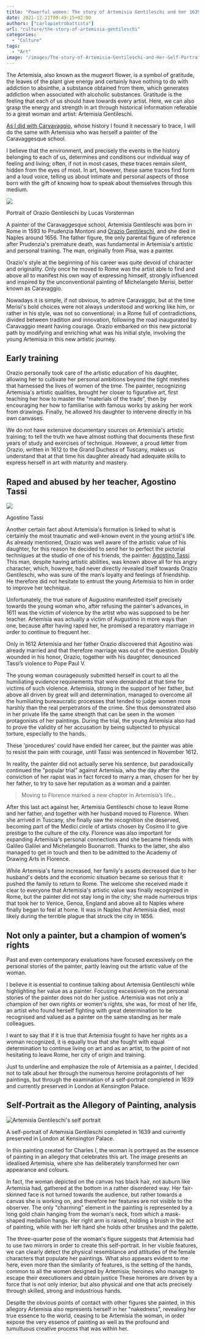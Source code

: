 ```yaml
---
title: "Powerful women: The story of Artemisia Gentileschi and her 1639 self-portrait"
date: 2021-12-21T09:49:15+02:00
authors: ["carlapietrobattista"]
url: "culture/the-story-of-artemisia-gentileschi"
categories:
  - "Culture"
tags:
  - "Art"
image: "/images/The-story-of-Artemisia-Gentileschi-and-Her-Self-Portrait@0.5x-scaled.jpg"
---
```


The Artemisia, also known as the mugwort flower, is a symbol of gratitude, the leaves of the plant give energy and certainly have nothing to do with addiction to absinthe, a substance obtained from them, which generates addiction when associated with alcoholic substances. Gratitude is the feeling that each of us should have towards every artist. Here, we can also grasp the energy and strength in art through historical information referable to a great woman and artist: Artemisia Gentileschi.

[As I did with Carvavaggio](https://un-aligned.org/culture/the-story-behind-caravaggio-his-death-of-the-virgin/), whose history I found it necessary to trace, I will do the same with Artemisia who was herself a painter of the Caravaggesque school.

I believe that the environment, and precisely the events in the history belonging to each of us, determines and conditions our individual way of feeling and living; often, if not in most cases, these traces remain silent, hidden from the eyes of most. In art, however, these same traces find form and a loud voice, telling us about intimate and personal aspects of those born with the gift of knowing how to speak about themselves through this medium.

![](/images/1920px-Lucas_Emil_Vorsterman_after_Sir_Anthony_van_Dyck%2C_Orazio_Gentileschi%2C_probably_1626-1641%2C_NGA_10780_%28cropped%29.jpg)

Portrait of Orazio Gentileschi by Lucas Vorsterman


A painter of the Caravaggesque school, Artemisia Gentileschi was born in Rome in 1593 to Prudenzia Montoni and [Orazio Gentileschi](https://www.wikiart.org/en/orazio-gentileschi), and she died in Naples around 1656. The father figure, the only parental figure of reference after Prudenzia's premature death, was fundamental in Artemisia's artistic and personal training. The man, originally from Pisa, was a painter.

Orazio's style at the beginning of his career was quite devoid of character and originality. Only once he moved to Rome was the artist able to find and above all to manifest his own way of expressing himself, strongly influenced and inspired by the unconventional painting of Michelangelo Merisi, better known as Caravaggio.

Nowadays it is simple, if not obvious, to admire Caravaggio, but at the time Merisi's bold choices were not always understood and working like him, or rather in his style, was not so conventional; in a Rome full of contradictions, divided between tradition and innovation, following the road inaugurated by Caravaggio meant having courage. Orazio embarked on this new pictorial path by modifying and enriching what was his initial style, involving the young Artemisia in this new artistic journey.

## **Early training**

Orazio personally took care of the artistic education of his daughter, allowing her to cultivate her personal ambitions beyond the tight meshes that harnessed the lives of women of the time. The painter, recognizing Artemisia's artistic qualities, brought her closer to figurative art, first teaching her how to master the "materials of the trade", then by encouraging her how to familiarise with famous works by asking her work from drawings. Finally, he allowed his daughter to intervene directly in his own canvases.

We do not have extensive documentary sources on Artemisia's artistic training; to tell the truth we have almost nothing that documents these first years of study and exercises of technique. However, a proud letter from Orazio, written in 1612 to the Grand Duchess of Tuscany, makes us understand that at that time his daughter already had adequate skills to express herself in art with maturity and mastery.

## **Raped and abused by her teacher, Agostino Tassi**

![](/images/agostino-tassi-self-portrait.jpg)

Agostino Tassi


Another certain fact about Artemisia's formation is linked to what is certainly the most traumatic and well-known event in the young artist's life. As already mentioned, Orazio was well aware of the artistic value of his daughter, for this reason he decided to send her to perfect the pictorial techniques at the studio of one of his friends, the painter: [Agostino Tassi](https://libmma.contentdm.oclc.org/digital/collection/p15324coll10/id/13424). This man, despite having artistic abilities, was known above all for his angry character, which, however, had never directly revealed itself towards Orazio Gentileschi, who was sure of the man’s loyalty and feelings of friendship. He therefore did not hesitate to entrust the young Artemisia to him in order to improve her technique.

Unfortunately, the true nature of Augustino manifested itself precisely towards the young woman who, after refusing the painter's advances, in 1611 was the victim of violence by the artist who was supposed to be her teacher. Artemisia was actually a victim of Augustino in more ways than one, because after having raped her, he promised a reparatory marriage in order to continue to frequent her.

Only in 1612 Artemisia and her father Orazio discovered that Agostino was already married and that therefore marriage was out of the question. Doubly wounded in his honor, Orazio, together with his daughter, denounced Tassi’s violence to Pope Paul V.

The young woman courageously submitted herself in court to all the humiliating evidence requirements that were demanded at that time for victims of such violence. Artemisia, strong in the support of her father, but above all driven by great will and determination, managed to overcome all the humiliating bureaucratic processes that tended to judge women more harshly than the real perpetrators of the crime. She thus demonstrated also in her private life the same strength that can be seen in the women protagonists of her paintings. During the trial, the young Artemisia also had to prove the validity of her accusation by being subjected to physical torture, especially to the hands.

These 'procedures' could have ended her career, but the painter was able to resist the pain with courage, until Tassi was sentenced in November 1612.

In reality, the painter did not actually serve his sentence, but paradoxically continued the "popular trial" against Artemisia, who the day after the conviction of her rapist was in fact forced to marry a man, chosen for her by her father, to try to save her reputation as a woman and a painter.

> Moving to Florence marked a new chapter in Artemisia’s life…

After this last act against her, Artemisia Gentileschi chose to leave Rome and her father, and together with her husband moved to Florence. When she arrived in Tuscany, she finally saw the recognition she deserved, becoming part of the Medici circle of artists chosen by Cosimo II to give prestige to the culture of the city. Florence was also important for expanding Artemisia's personal connections and she became friends with Galileo Galilei and Michelangelo Buonarroti. Thanks to the latter, she also managed to get in touch and then to be admitted to the Academy of Drawing Arts in Florence.

While Artemisia's fame increased, her family's assets decreased due to her husband's debts and the economic situation became so serious that it pushed the family to return to Rome. The welcome she received made it clear to everyone that Artemisia's artistic value was finally recognized in Rome, but the painter did not stay long in the city; she made numerous trips that took her to Venice, Genoa, England and above all to Naples where finally began to feel at home. It was in Naples that Artemisia died, most likely during the terrible plague that struck the city in 1656.

## **Not only a painter, but a champion of women’s rights**

Past and even contemporary evaluations have focused excessively on the personal stories of the painter, partly leaving out the artistic value of the woman.

I believe it is essential to continue talking about Artemisia Gentileschi while highlighting her value as a painter. Focusing excessively on the personal stories of the painter does not do her justice. Artemisia was not only a champion of her own rights or women's rights, she was, for most of her life, an artist who found herself fighting with great determination to be recognised and valued as a painter on the same standing as her male colleagues.

I want to say that if it is true that Artemisia fought to have her rights as a woman recognized, it is equally true that she fought with equal determination to continue living on art and as an artist, to the point of not hesitating to leave Rome, her city of origin and training.

Just to underline and emphasize the role of Artemisia as a painter, I decided not to talk about her through the numerous heroine protagonists of her paintings, but through the examination of a self-portrait completed in 1639 and currently preserved in London at Kensington Palace.

## **Self-Portrait as the Allegory of Painting, analysis**

![Artemisia Gentileschi's self portrait](/images/The-story-of-Artemisia-Gentileschi-and-Her-Self-Portrait.jpg)

A self-portrait of Artemisia Gentileschi completed in 1639 and currently preserved in London at Kensington Palace.


In this painting created for Charles I, the woman is portrayed as the essence of painting in an allegory that celebrates this art. The image presents an idealised Artemisia, where she has deliberately transformed her own appearance and colours.

In fact, the woman depicted on the canvas has black hair, not auburn like Artemisia had, gathered at the bottom in a rather disordered way. Her fair-skinned face is not turned towards the audience, but rather towards a canvas she is working on, and therefore her features are not visible to the observer. The only "charming" element in the painting is represented by a long gold chain hanging from the woman's neck, from which a mask-shaped medallion hangs. Her right arm is raised, holding a brush in the act of painting, while with her left hand she holds other brushes and the palette.

The three-quarter pose of the woman's figure suggests that Artemisia had to use two mirrors in order to create this self-portrait. In her visible features, we can clearly detect the physical resemblance and attitudes of the female characters that populate her paintings. What also appears evident to me here, even more than the similarity of features, is the setting of the hands, common to all the women designed by Artemisia; heroines who manage to escape their executioners and obtain justice These heroines are driven by a force that is not only interior, but also physical and one that acts precisely through skilled, strong and industrious hands.

Despite the obvious points of contact with other figures she painted, in this allegory Artemisia also represents herself in her "nakedness", revealing her true essence to the world, ceasing to be Artemisia the woman, in order expose the very essence of painting as well as the profound and tumultuous creative process that was within her.
